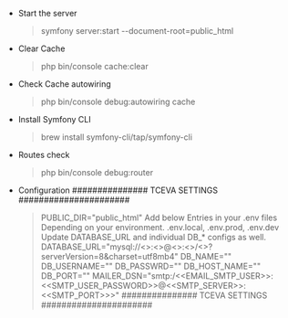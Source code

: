  - Start the server 
   >symfony server:start --document-root=public_html    
-  Clear Cache
   > php bin/console cache:clear 
- Check Cache autowiring
   >php bin/console debug:autowiring cache
- Install Symfony CLI
   >brew install symfony-cli/tap/symfony-cli
- Routes check
   >php bin/console debug:router

- Configuration 
   ############### TCEVA SETTINGS ######################
   >PUBLIC_DIR="public_html"
   >Add below Entries in your .env files 
   >Depending on your environment. .env.local, .env.prod, .env.dev 
   >Update DATABASE_URL and individual DB_* configs as well. 
   >DATABASE_URL="mysql://<<UserName>>:<<password>>@<<host>>:<<Port>>/<<DBName>>?serverVersion=8&charset=utf8mb4" 
   >DB_NAME="" 
   >DB_USERNAME=""
   >DB_PASSWRD=""
   >DB_HOST_NAME=""
   >DB_PORT=""
   >MAILER_DSN="smtp:/<<EMAIL_SMTP_USER>>:<<SMTP_USER_PASSWORD>>@<<SMTP_SERVER>>:<<SMTP_PORT>>>"
   ############### TCEVA SETTINGS ######################